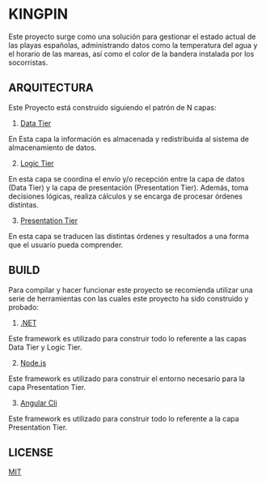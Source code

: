 # KINGPIN

Este proyecto surge como una solución para gestionar el estado actual de las playas españolas, administrando datos como la temperatura del agua y el horario de las mareas, así como el color de la bandera instalada por los socorristas. 

## ARQUITECTURA

Este Proyecto está construido siguiendo el patrón de N capas:

1. [Data Tier](https://github.com/javierpardollama/KINGPIN/tree/master/Sandwitch.Portal/Sandwitch.Tier.Contexts)

En Esta capa la información es almacenada y redistribuida al sistema de almacenamiento de datos.

2. [Logic Tier](https://github.com/javierpardollama/KINGPIN/tree/master/Sandwitch.Portal/Sandwitch.Tier.Services)

En esta capa se coordina el envío y/o recepción entre la capa de datos (Data Tier) y la capa de presentación (Presentation Tier). 
Además, toma decisiones lógicas, realiza cálculos y se encarga de procesar órdenes distintas.

3. [Presentation Tier](https://github.com/javierpardollama/KINGPIN/tree/master/Sandwitch.Portal/Sandwitch.Tier.Web)

En esta capa se traducen las distintas órdenes y resultados a una forma que el usuario pueda comprender.

## BUILD

Para compilar y hacer funcionar este proyecto se recomienda utilizar una serie de herramientas con las cuales este proyecto ha sido construido y probado:

1. [.NET](https://dotnet.microsoft.com/)

Este framework es utilizado para construir todo lo referente a las capas Data Tier y Logic Tier.

2. [Node.js](https://nodejs.org/es/)

Este framework es utilizado para construir el entorno necesario para la capa Presentation Tier.

3. [Angular Cli](https://cli.angular.io/)

Este framework es utilizado para construir todo lo referente a la capa Presentation Tier.

## LICENSE

[MIT](https://github.com/javierpardollama/KINGPIN/blob/master/LICENSE)
